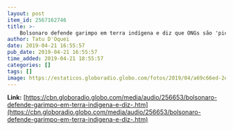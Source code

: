 ```yaml
---
layout: post
item_id: 2567162746
title: >-
    Bolsonaro defende garimpo em terra indígena e diz que ONGs são 'picaretas internacionais'
author: Tatu D'Oquei
date: 2019-04-21 16:55:57
pub_date: 2019-04-21 16:55:57
time_added: 2019-04-21 18:55:57
categories: []
tags: []
image: https://estaticos.globoradio.globo.com/fotos/2019/04/a69c66ed-2ec2-4668-94dd-05a674cec3ba.JPG.640x360_q75_box-0%2C0%2C5184%2C2916_crop_detail.jpg
---
```


**Link:** [https://cbn.globoradio.globo.com/media/audio/256653/bolsonaro-defende-garimpo-em-terra-indigena-e-diz-.htm](https://cbn.globoradio.globo.com/media/audio/256653/bolsonaro-defende-garimpo-em-terra-indigena-e-diz-.htm)

